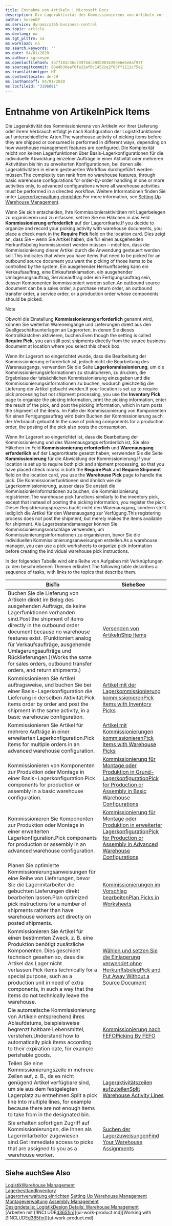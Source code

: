```yaml
---
title: Entnahme von Artikeln | Microsoft Docs
description: Die Lageraktivität des Kommissionierens von Artikeln vor ihrer Lieferung oder ihrem Verbrauch erfolgt je nach Konfiguration der Logistikfunktionen auf unterschiedliche Arten. Die Komplexität der [Einrichtung](../configure-warehouse-processes.md) reicht von keinen Lagerfunktionen über grundlegende Lagerfunktionen für die individuelle Abwicklung einzelner Aufträge in einer Aktivität oder mehreren Aktivitäten bis hin zu erweiterten Konfigurationen, bei denen alle Lageraktivitäten in einem gesteuerten Workflow durchgeführt werden müssen.
author: SorenGP
ms.service: dynamics365-business-central
ms.topic: article
ms.devlang: na
ms.tgt_pltfrm: na
ms.workload: na
ms.search.keywords: ''
ms.date: 04/01/2020
ms.author: sgroespe
ms.openlocfilehash: 4b7f183c36c739f4dcb92b901639de6ebe8af97f
ms.sourcegitcommit: 88e4b30eaf6fa32af0c1452ce2f85ff1111c75e2
ms.translationtype: HT
ms.contentlocale: de-CH
ms.lasthandoff: 04/01/2020
ms.locfileid: "3196081"
---
```

# <a name="pick-items"></a><span data-ttu-id="63420-104">Entnahme von Artikeln</span><span class="sxs-lookup"><span data-stu-id="63420-104">Pick Items</span></span>
<span data-ttu-id="63420-105">Die Lageraktivität des Kommissionierens von Artikeln vor ihrer Lieferung oder ihrem Verbrauch erfolgt je nach Konfiguration der Logistikfunktionen auf unterschiedliche Arten.</span><span class="sxs-lookup"><span data-stu-id="63420-105">The warehouse activity of picking items before they are shipped or consumed is performed in different ways, depending on how warehouse management features are configured.</span></span> <span data-ttu-id="63420-106">Die Komplexität reicht von keinen Lagerfunktionen über Basis-Lagerkonfigurationen für die individuelle Abwicklung einzelner Aufträge in einer Aktivität oder mehreren Aktivitäten bis hin zu erweiterten Konfigurationen, bei denen alle Lageraktivitäten in einem gesteuerten Workflow durchgeführt werden müssen.</span><span class="sxs-lookup"><span data-stu-id="63420-106">The complexity can rank from no warehouse features, through basic warehouse configurations for order-by-order handling in one or more activities only, to advanced configurations where all warehouse activities must be performed in a directed workflow.</span></span> <span data-ttu-id="63420-107">Weitere Informationen finden Sie unter [Lagerortverwaltung einrichten](warehouse-setup-warehouse.md).</span><span class="sxs-lookup"><span data-stu-id="63420-107">For more information, see [Setting Up Warehouse Management](warehouse-setup-warehouse.md).</span></span>

<span data-ttu-id="63420-108">Wenn Sie sich entscheiden, Ihre Kommissionieraktivitäten mit Lagerbelegen zu organisieren und zu erfassen, setzen Sie ein Häkchen in das Feld **Kommissionierung erforderlich** auf der Lagerortkarte.</span><span class="sxs-lookup"><span data-stu-id="63420-108">If you decide to organize and record your picking activity with warehouse documents, you place a check mark in the **Require Pick** field on the location card.</span></span> <span data-ttu-id="63420-109">Dies zeigt an, dass Sie – wenn Sie Artikel haben, die für einen ausgehenden Herkunftsbeleg kommissioniert werden müssen – möchten, dass die Kommissionierung dieser Artikel durch die Anwendung gesteuert werden soll.</span><span class="sxs-lookup"><span data-stu-id="63420-109">This indicates that when you have items that need to be picked for an outbound source document you want the picking of those items to be controlled by the system.</span></span> <span data-ttu-id="63420-110">Ein ausgehender Herkunftsbeleg kann ein Verkaufsauftrag, eine Einkaufsreklamation, ein ausgehender Umlagerungsauftrag, Serviceauftrag oder ein Fertigungsauftrag sein, dessen Komponenten kommissioniert werden sollen.</span><span class="sxs-lookup"><span data-stu-id="63420-110">An outbound source document can be a sales order, a purchase return order, an outbound transfer order, a service order, or a production order whose components should be picked.</span></span>

> [!NOTE]
> <span data-ttu-id="63420-111">Obwohl die Einstellung **Kommissionierung erforderlich** genannt wird, können Sie weiterhin Wareneingänge und Lieferungen direkt aus den Quellgeschäftsunterlagen an Lagerorten, in denen Sie dieses Kontrollkästchen aktivieren, buchen.</span><span class="sxs-lookup"><span data-stu-id="63420-111">Even though the setting is called **Require Pick**, you can still post shipments directly from the source business document at location where you select this check box.</span></span>

<span data-ttu-id="63420-112">Wenn Ihr Lagerort so eingerichtet wurde, dass die Bearbeitung der Kommissionierung erforderlich ist, jedoch nicht die Bearbeitung des Warenausgangs, verwenden Sie die Seite **Lagerkommissionierung**, um die Kommissionierungsinformationen zu strukturieren, zu drucken, die Ergebnisse der tatsächlichen Kommissionierung einzugeben und die Kommissionierungsinformationen zu buchen, wodurch gleichzeitig die Lieferung der Artikel gebucht werden.</span><span class="sxs-lookup"><span data-stu-id="63420-112">If your location is set up to require pick processing but not shipment processing, you use the **Inventory Pick** page to organize the picking information, print the picking information, enter the result of the pick, and post the picking information, which in turn posts the shipment of the items.</span></span> <span data-ttu-id="63420-113">Im Falle der Kommissionierung von Komponenten für einen Fertigungsauftrag wird beim Buchen der Kommissionierung auch der Verbrauch gebucht.</span><span class="sxs-lookup"><span data-stu-id="63420-113">In the case of picking components for a production order, the posting of the pick also posts the consumption.</span></span>

<span data-ttu-id="63420-114">Wenn Ihr Lagerort so eingerichtet ist, dass die Bearbeitung der Kommissionierung und des Warenausgangs erforderlich ist, Sie also Häkchen im Feld **Kommissionierung erforderlich** und **Warenausgang erforderlich** auf der Lagerortkarte gesetzt haben, verwenden Sie die Seite **Kommissionierung** für die Abwicklung der Kommissionierung.</span><span class="sxs-lookup"><span data-stu-id="63420-114">If your location is set up to require both pick and shipment processing, so that you have placed check marks in both the **Require Pick** and **Require Shipment** field on the location card, you use the **Warehouse Pick** page to handle the pick.</span></span> <span data-ttu-id="63420-115">Die Kommissionierfunktionen sind ähnlich wie die Lagerkommissionierung, ausser dass Sie anstatt die Kommissionierinformationen zu buchen, die Kommissionierung registrieren.</span><span class="sxs-lookup"><span data-stu-id="63420-115">The warehouse pick functions similarly to the inventory pick, except that instead of posting the picking information, you register the pick.</span></span> <span data-ttu-id="63420-116">Dieser Registrierungsprozess bucht nicht den Warenausgang, sondern stellt lediglich die Artikel für den Warenausgang zur Verfügung.</span><span class="sxs-lookup"><span data-stu-id="63420-116">This registering process does not post the shipment, but merely makes the items available for shipment.</span></span> <span data-ttu-id="63420-117">Als Lagerbestandsmanager können Sie Kommissionierungsvorschläge verwenden, um Kommissionierungsinformationen zu organisieren, bevor Sie die individuellen Kommissionierungsanweisungen erstellen.</span><span class="sxs-lookup"><span data-stu-id="63420-117">As a warehouse manager, you can use a pick worksheets to organize pick information before creating the individual warehouse pick instructions.</span></span>

<span data-ttu-id="63420-118">In der folgenden Tabelle wird eine Reihe von Aufgaben mit Verknüpfungen zu den beschriebenen Themen erläutert.</span><span class="sxs-lookup"><span data-stu-id="63420-118">The following table describes a sequence of tasks, with links to the topics that describe them.</span></span>   

|<span data-ttu-id="63420-119">**Bis**</span><span class="sxs-lookup"><span data-stu-id="63420-119">**To**</span></span>|<span data-ttu-id="63420-120">**Siehe**</span><span class="sxs-lookup"><span data-stu-id="63420-120">**See**</span></span>|
|------------|-------------|  
|<span data-ttu-id="63420-121">Buchen Sie die Lieferung von Artikeln direkt im Beleg des ausgehenden Auftrags, da keine Lagerfunktionen vorhanden sind.</span><span class="sxs-lookup"><span data-stu-id="63420-121">Post the shipment of items directly in the outbound order document because no warehouse features exist.</span></span> <span data-ttu-id="63420-122">(Funktioniert analog für Verkaufsaufträge, ausgehende Umlagerungsaufträge und Rücklieferungen.)</span><span class="sxs-lookup"><span data-stu-id="63420-122">(Works the same for sales orders, outbound transfer orders, and return shipments.)</span></span>|[<span data-ttu-id="63420-123">Versenden von Artikeln</span><span class="sxs-lookup"><span data-stu-id="63420-123">Ship Items</span></span>](warehouse-how-ship-items.md)|  
|<span data-ttu-id="63420-124">Kommissionieren Sie Artikel auftragsweise, und buchen Sie bei einer Basis-Lagerkonfiguration die Lieferung in derselben Aktivität.</span><span class="sxs-lookup"><span data-stu-id="63420-124">Pick items order by order and post the shipment in the same activity, in a basic warehouse configuration.</span></span>|[<span data-ttu-id="63420-125">Artikel mit der Lagerkommissionierung kommissionieren</span><span class="sxs-lookup"><span data-stu-id="63420-125">Pick Items with Inventory Picks</span></span>](warehouse-how-to-pick-items-with-inventory-picks.md)|
|<span data-ttu-id="63420-126">Kommissionieren Sie Artikel für mehrere Aufträge in einer erweiterten Lagerkonfiguration.</span><span class="sxs-lookup"><span data-stu-id="63420-126">Pick items for multiple orders in an advanced warehouse configuration.</span></span>|[<span data-ttu-id="63420-127">Artikel mit Kommissionierungen kommissionieren</span><span class="sxs-lookup"><span data-stu-id="63420-127">Pick Items with Warehouse Picks</span></span>](warehouse-how-to-pick-items-for-warehouse-shipment.md)|  
|<span data-ttu-id="63420-128">Kommissionieren von Komponenten zur Produktion oder Montage in einer Basis-Lagerkonfiguration.</span><span class="sxs-lookup"><span data-stu-id="63420-128">Pick components for production or assembly in a basic warehouse configuration.</span></span>|[<span data-ttu-id="63420-129">Kommissionierung für Montage oder Produktion in Grund-Lagerkonfiguration</span><span class="sxs-lookup"><span data-stu-id="63420-129">Pick for Production or Assembly in Basic Warehouse Configurations</span></span>](warehouse-how-to-pick-for-production.md)|
|<span data-ttu-id="63420-130">Kommissionieren Sie Komponenten zur Produktion oder Montage in einer erweiterten Lagerkonfiguration.</span><span class="sxs-lookup"><span data-stu-id="63420-130">Pick components for production or assembly in an advanced warehouse configuration.</span></span>|[<span data-ttu-id="63420-131">Kommissionierung für Montage oder Produktion in erweiterter Lagerkonfiguration</span><span class="sxs-lookup"><span data-stu-id="63420-131">Pick for Production or Assembly in Advanced Warehouse Configurations</span></span>](warehouse-how-to-pick-for-internal-operations-in-advanced-warehousing.md)|  
|<span data-ttu-id="63420-132">Planen Sie optimierte Kommissionierungsanweisungen für eine Reihe von Lieferungen, bevor Sie die Lagermitarbeiter die gebuchten Lieferungen direkt bearbeiten lassen.</span><span class="sxs-lookup"><span data-stu-id="63420-132">Plan optimized pick instructions for a number of shipments rather than have warehouse workers act directly on posted shipments.</span></span>|[<span data-ttu-id="63420-133">Kommissionierungen im Vorschlag bearbeiten</span><span class="sxs-lookup"><span data-stu-id="63420-133">Plan Picks in Worksheets</span></span>](warehouse-how-to-plan-picks-in-worksheets.md)|  
|<span data-ttu-id="63420-134">Kommissionieren Sie Artikel für einen bestimmten Zweck, z. B. eine Produktion benötigt zusätzliche Komponenten. Dies geschieht technisch gesehen so, dass die Artikel das Lager nicht verlassen.</span><span class="sxs-lookup"><span data-stu-id="63420-134">Pick items technically for a special purpose, such as a production unit in need of extra components, in such a way that the items do not technically leave the warehouse.</span></span>|[<span data-ttu-id="63420-135">Wählen und setzen Sie die Einlagerung verwendet ohne Herkunftsbeleg</span><span class="sxs-lookup"><span data-stu-id="63420-135">Pick and Put Away Without a Source Document</span></span>](warehouse-how-to-create-put-aways-from-internal-put-aways.md)|
|<span data-ttu-id="63420-136">Die automatische Kommissionierung von Artikeln entsprechend ihres Ablaufdatums, beispielsweise begrenzt haltbare Lebensmittel, verstehen.</span><span class="sxs-lookup"><span data-stu-id="63420-136">Understand how to automatically pick items according to their expiration date, for example perishable goods.</span></span>|[<span data-ttu-id="63420-137">Kommissionierung nach FEFO</span><span class="sxs-lookup"><span data-stu-id="63420-137">Picking By FEFO</span></span>](warehouse-picking-by-fefo.md)|
|<span data-ttu-id="63420-138">Teilen Sie eine Kommissionierungszeile in mehrere Zeilen auf, z. B., da es nicht genügend Artikel verfügbare sind, um sie aus dem festgelegten Lagerplatz zu entnehmen.</span><span class="sxs-lookup"><span data-stu-id="63420-138">Split a pick line into multiple lines, for example because there are not enough items to take from in the designated bin.</span></span>|[<span data-ttu-id="63420-139">Lageraktivitätszeilen aufzuteilen</span><span class="sxs-lookup"><span data-stu-id="63420-139">Split Warehouse Activity Lines</span></span>](warehouse-how-to-split-warehouse-activity-lines.md)|
|<span data-ttu-id="63420-140">Sie erhalten sofortigen Zugriff auf Kommissionierungen, die Ihnen als Lagermitarbeiter zugewiesen sind.</span><span class="sxs-lookup"><span data-stu-id="63420-140">Get immediate access to picks that are assigned to you as a warehouse worker.</span></span>|[<span data-ttu-id="63420-141">Suchen der Lagerzuweisungen</span><span class="sxs-lookup"><span data-stu-id="63420-141">Find Your Warehouse Assignments</span></span>](warehouse-how-to-find-your-warehouse-assignments.md)|  

## <a name="see-also"></a><span data-ttu-id="63420-142">Siehe auch</span><span class="sxs-lookup"><span data-stu-id="63420-142">See Also</span></span>  
[<span data-ttu-id="63420-143">Logistik</span><span class="sxs-lookup"><span data-stu-id="63420-143">Warehouse Management</span></span>](warehouse-manage-warehouse.md)  
[<span data-ttu-id="63420-144">Lagerbesttand</span><span class="sxs-lookup"><span data-stu-id="63420-144">Inventory</span></span>](inventory-manage-inventory.md)  
<span data-ttu-id="63420-145">[Lagerortverwaltung einrichten](warehouse-setup-warehouse.md)   </span><span class="sxs-lookup"><span data-stu-id="63420-145">[Setting Up Warehouse Management](warehouse-setup-warehouse.md)   </span></span>  
<span data-ttu-id="63420-146">[Montageverwaltung](assembly-assemble-items.md)  </span><span class="sxs-lookup"><span data-stu-id="63420-146">[Assembly Management](assembly-assemble-items.md)  </span></span>  
[<span data-ttu-id="63420-147">Designdetails: Logistik</span><span class="sxs-lookup"><span data-stu-id="63420-147">Design Details: Warehouse Management</span></span>](design-details-warehouse-management.md)  
<span data-ttu-id="63420-148">[Arbeiten mit [!INCLUDE[d365fin](includes/d365fin_md.md)]](ui-work-product.md)</span><span class="sxs-lookup"><span data-stu-id="63420-148">[Working with [!INCLUDE[d365fin](includes/d365fin_md.md)]](ui-work-product.md)</span></span>
